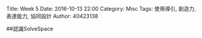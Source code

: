 Title: Week 5
Date: 2016-10-13 22:00
Category: Misc
Tags: 使用導引, 創造力, 表達能力, 協同設計
Author: 40423138

<p>##認識SolveSpace<p>

